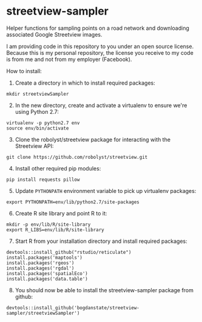 # streetview-sampler
Helper functions for sampling points on a road network and downloading associated Google Streetview images.

I am providing code in this repository to you under an open source license. Because this is my personal repository, the license you receive to my code is from me and not from my employer (Facebook).

How to install:

1. Create a directory in which to install required packages:
```
mkdir streetviewSampler
```

2. In the new directory, create and activate a virtualenv to ensure we're using Python 2.7:
```
virtualenv -p python2.7 env
source env/bin/activate
```

3. Clone the robolyst/streetview package for interacting with the Streetview API:
```
git clone https://github.com/robolyst/streetview.git
```

4. Install other required pip modules:
```
pip install requests pillow
```

5. Update `PYTHONPATH` environment variable to pick up virtualenv packages:
```
export PYTHONPATH=env/lib/python2.7/site-packages
```

6. Create R site library and point R to it:
```
mkdir -p env/lib/R/site-library
export R_LIBS=env/lib/R/site-library
```

7. Start R from your installation directory and install required packages:
```
devtools::install_github("rstudio/reticulate")
install.packages('maptools')
install.packages('rgeos')
install.packages('rgdal')
install.packages('spatialEco')
install.packages('data.table')
```

8. You should now be able to install the streetview-sampler package from github:
```
devtools::install_github('bogdanstate/streetview-sampler/streetviewSampler')
```
